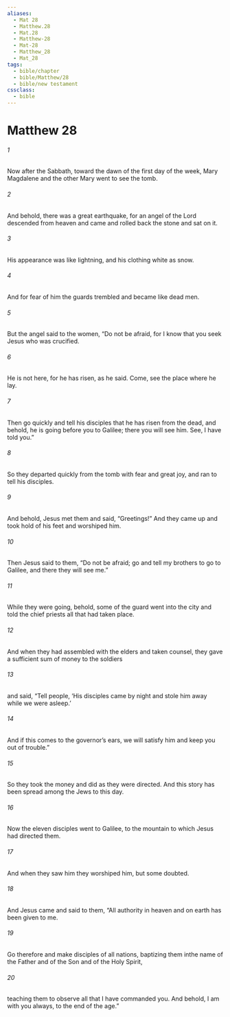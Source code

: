 ```yaml
---
aliases:
  - Mat 28
  - Matthew.28
  - Mat.28
  - Matthew-28
  - Mat-28
  - Matthew_28
  - Mat_28
tags:
  - bible/chapter
  - bible/Matthew/28
  - bible/new testament
cssclass:
  - bible
---
```


# Matthew 28

###### 1
Now after the Sabbath, toward the dawn of the first day of the week, Mary Magdalene and the other Mary went to see the tomb.
###### 2
And behold, there was a great earthquake, for an angel of the Lord descended from heaven and came and rolled back the stone and sat on it.
###### 3
His appearance was like lightning, and his clothing white as snow.
###### 4
And for fear of him the guards trembled and became like dead men.
###### 5
But the angel said to the women, “Do not be afraid, for I know that you seek Jesus who was crucified.
###### 6
He is not here, for he has risen, as he said. Come, see the place where he lay.
###### 7
Then go quickly and tell his disciples that he has risen from the dead, and behold, he is going before you to Galilee; there you will see him. See, I have told you.”
###### 8
So they departed quickly from the tomb with fear and great joy, and ran to tell his disciples.
###### 9
And behold, Jesus met them and said, “Greetings!” And they came up and took hold of his feet and worshiped him.
###### 10
Then Jesus said to them, “Do not be afraid; go and tell my brothers to go to Galilee, and there they will see me.”
###### 11
While they were going, behold, some of the guard went into the city and told the chief priests all that had taken place.
###### 12
And when they had assembled with the elders and taken counsel, they gave a sufficient sum of money to the soldiers
###### 13
and said, “Tell people, ‘His disciples came by night and stole him away while we were asleep.’
###### 14
And if this comes to the governor’s ears, we will satisfy him and keep you out of trouble.”
###### 15
So they took the money and did as they were directed. And this story has been spread among the Jews to this day.
###### 16
Now the eleven disciples went to Galilee, to the mountain to which Jesus had directed them.
###### 17
And when they saw him they worshiped him, but some doubted.
###### 18
And Jesus came and said to them, “All authority in heaven and on earth has been given to me.
###### 19
Go therefore and make disciples of all nations, baptizing them inthe name of the Father and of the Son and of the Holy Spirit,
###### 20
teaching them to observe all that I have commanded you. And behold, I am with you always, to the end of the age.”


